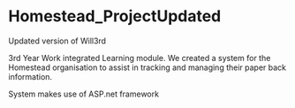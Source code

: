 # Homestead_ProjectUpdated
Updated version of Will3rd

3rd Year Work integrated Learning module. We created a system for the Homestead organisation to assist in tracking and managing their paper back information.

System makes use of ASP.net framework
